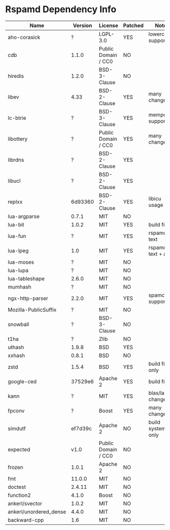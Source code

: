 # Rspamd Dependency Info

| Name                   | Version | License             | Patched | Notes               |
|------------------------|---------|---------------------|---------|---------------------|
| aho-corasick           | ?       | LGPL-3.0            | YES     | lowercase support   |
| cdb                    | 1.1.0   | Public Domain / CC0 | NO      |                     |
| hiredis                | 1.2.0   | BSD-3-Clause        | NO      |                     |
| libev                  | 4.33    | BSD-2-Clause        | YES     | many changes        |
| lc-btrie               | ?       | BSD-3-Clause        | YES     | mempool support     |
| libottery              | ?       | Public Domain / CC0 | YES     | many changes        |
| librdns                | ?       | BSD-2-Clause        | YES     |                     |
| libucl                 | ?       | BSD-2-Clause        | YES     |                     |
| replxx                 | 6d93360 | BSD-2-Clause        | YES     | libicu usage        |
| lua-argparse           | 0.7.1   | MIT                 | NO      |                     |
| lua-bit                | 1.0.2   | MIT                 | YES     | build fixes         |
| lua-fun                | ?       | MIT                 | YES     | rspamd text         |
| lua-lpeg               | 1.0     | MIT                 | YES     | rspamd text + alloc |
| lua-moses              | ?       | MIT                 | NO      |                     |
| lua-lupa               | ?       | MIT                 | NO      |                     |
| lua-tableshape         | 2.6.0   | MIT                 | NO      |                     |
| mumhash                | ?       | MIT                 | NO      |                     |
| ngx-http-parser        | 2.2.0   | MIT                 | YES     | spamc support       |
| Mozilla-PublicSuffix   | ?       | MIT                 | NO      |                     |
| snowball               | ?       | BSD-3-Clause        | NO      |                     |
| t1ha                   | ?       | Zlib                | NO      |                     |
| uthash                 | 1.9.8   | BSD                 | YES     |                     |
| xxhash                 | 0.8.1   | BSD                 | NO      |                     |
| zstd                   | 1.5.4   | BSD                 | YES     | build fixes only    |
| google-ced             | 37529e6 | Apache 2            | YES     | build fixes         |
| kann                   | ?       | MIT                 | YES     | blas/lapack changes |
| fpconv                 | ?       | Boost               | YES     | many changes        |
| simdutf                | ef7d39c | Apache 2            | NO      | build system only   |
| expected               | v1.0    | Public Domain / CC0 | NO      |                     |
| frozen                 | 1.0.1   | Apache 2            | NO      |                     |
| fmt                    | 11.0.0  | MIT                 | NO      |                     |
| doctest                | 2.4.11  | MIT                 | NO      |                     |
| function2              | 4.1.0   | Boost               | NO      |                     |
| ankerl/svector         | 1.0.2   | MIT                 | NO      |                     |
| ankerl/unordered_dense | 4.4.0   | MIT                 | NO      |                     |
| backward-cpp           | 1.6     | MIT                 | NO      |                     |

